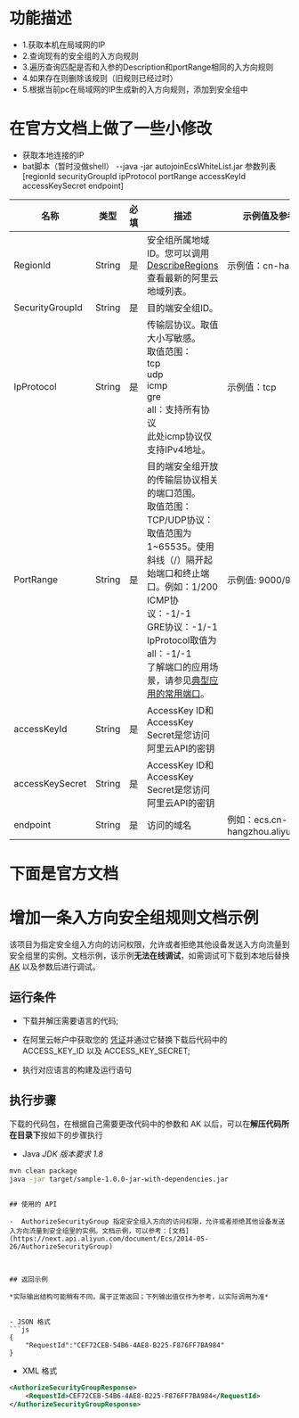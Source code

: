 # 功能描述
- 1.获取本机在局域网的IP
- 2.查询现有的安全组的入方向规则
- 3.遍历查询匹配是否和入参的Description和portRange相同的入方向规则
- 4.如果存在则删除该规则（旧规则已经过时）
- 5.根据当前pc在局域网的IP生成新的入方向规则，添加到安全组中

# 在官方文档上做了一些小修改
- 获取本地连接的IP
- bat脚本（暂时没做shell）
--java -jar autojoinEcsWhiteList.jar 参数列表[regionId securityGroupId ipProtocol portRange accessKeyId accessKeySecret endpoint]




| 名称            | 类型   | 必填 | 描述                                                         | 示例值及参考API                    |
| --------------- | ------ | ---- | ------------------------------------------------------------ | ---------------------------------- |
| RegionId        | String | 是   | 安全组所属地域ID。您可以调用[DescribeRegions](https://next.api.aliyun.com/document/Ecs/2014-05-26/DescribeRegions)查看最新的阿里云地域列表。 | 示例值：cn-hangzhou                |
| SecurityGroupId | String | 是   | 目的端安全组ID。                                             |                                    |
| IpProtocol      | String | 是   | 传输层协议。取值大小写敏感。<br />取值范围：<br />tcp<br />udp<br />icmp<br />gre<br />all：支持所有协议<br />此处icmp协议仅支持IPv4地址。 | 示例值：tcp                        |
| PortRange       | String | 是   | 目的端安全组开放的传输层协议相关的端口范围。<br />取值范围：<br />TCP/UDP协议：取值范围为1~65535。使用斜线（/）隔开起始端口和终止端口。例如：1/200<br />ICMP协议：-1/-1<br />GRE协议：-1/-1<br />IpProtocol取值为all：-1/-1<br />了解端口的应用场景，请参见[典型应用的常用端口](https://help.aliyun.com/document_detail/40724.html)。 | 示例值: 9000/9000                  |
| accessKeyId     | String | 是   | AccessKey ID和AccessKey Secret是您访问阿里云API的密钥        |                                    |
| accessKeySecret | String | 是   | AccessKey ID和AccessKey Secret是您访问阿里云API的密钥        |                                    |
| endpoint        | String | 是   | 访问的域名                                                   | 例如：ecs.cn-hangzhou.aliyuncs.com |




# 下面是官方文档
# 增加一条入方向安全组规则文档示例

该项目为指定安全组入方向的访问权限，允许或者拒绝其他设备发送入方向流量到安全组里的实例。文档示例，该示例**无法在线调试**，如需调试可下载到本地后替换 [AK](https://usercenter.console.aliyun.com/#/manage/ak) 以及参数后进行调试。

## 运行条件

- 下载并解压需要语言的代码;

- 在阿里云帐户中获取您的 [凭证](https://usercenter.console.aliyun.com/#/manage/ak)并通过它替换下载后代码中的 ACCESS_KEY_ID 以及 ACCESS_KEY_SECRET;

- 执行对应语言的构建及运行语句

## 执行步骤
下载的代码包，在根据自己需要更改代码中的参数和 AK 以后，可以在**解压代码所在目录下**按如下的步骤执行

- Java
*JDK 版本要求 1.8*
```sh
mvn clean package
java -jar target/sample-1.0.0-jar-with-dependencies.jar
```
```

## 使用的 API

-  AuthorizeSecurityGroup 指定安全组入方向的访问权限，允许或者拒绝其他设备发送入方向流量到安全组里的实例。文档示例，可以参考：[文档](https://next.api.aliyun.com/document/Ecs/2014-05-26/AuthorizeSecurityGroup)



## 返回示例

*实际输出结构可能稍有不同，属于正常返回；下列输出值仅作为参考，以实际调用为准*


- JSON 格式 
```js
{
    "RequestId":"CEF72CEB-54B6-4AE8-B225-F876FF7BA984"
}
```
- XML 格式 
```xml
<AuthorizeSecurityGroupResponse>
    <RequestId>CEF72CEB-54B6-4AE8-B225-F876FF7BA984</RequestId>
</AuthorizeSecurityGroupResponse>
```


